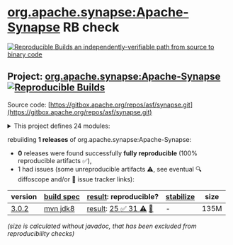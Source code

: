 [org.apache.synapse:Apache-Synapse](https://central.sonatype.com/artifact/org.apache.synapse/Apache-Synapse/versions) RB check
=======

[![Reproducible Builds](https://reproducible-builds.org/images/logos/rb.svg) an independently-verifiable path from source to binary code](https://reproducible-builds.org/)

## Project: [org.apache.synapse:Apache-Synapse](https://central.sonatype.com/artifact/org.apache.synapse/Apache-Synapse/versions) [![Reproducible Builds](https://img.shields.io/endpoint?url=https://raw.githubusercontent.com/jvm-repo-rebuild/reproducible-central/master/content/org/apache/synapse/badge.json)](https://github.com/jvm-repo-rebuild/reproducible-central/blob/master/content/org/apache/synapse/README.md)

Source code: [https://gitbox.apache.org/repos/asf/synapse.git](https://gitbox.apache.org/repos/asf/synapse.git)

<details><summary>This project defines 24 modules:</summary>

* [org.apache.synapse:Apache-Synapse](https://central.sonatype.com/artifact/org.apache.synapse/Apache-Synapse/overview)
* [org.apache.synapse:synapse-amqp-transport](https://central.sonatype.com/artifact/org.apache.synapse/synapse-amqp-transport/overview)
* [org.apache.synapse:synapse-commons](https://central.sonatype.com/artifact/org.apache.synapse/synapse-commons/overview)
* [org.apache.synapse:synapse-config-migrator](https://central.sonatype.com/artifact/org.apache.synapse/synapse-config-migrator/overview)
* [org.apache.synapse:synapse-core](https://central.sonatype.com/artifact/org.apache.synapse/synapse-core/overview)
* [org.apache.synapse:synapse-distribution](https://central.sonatype.com/artifact/org.apache.synapse/synapse-distribution/overview)
* [org.apache.synapse:synapse-documentation](https://central.sonatype.com/artifact/org.apache.synapse/synapse-documentation/overview)
* [org.apache.synapse:synapse-experimental](https://central.sonatype.com/artifact/org.apache.synapse/synapse-experimental/overview)
* [org.apache.synapse:synapse-extensions](https://central.sonatype.com/artifact/org.apache.synapse/synapse-extensions/overview)
* [org.apache.synapse:synapse-fix-transport](https://central.sonatype.com/artifact/org.apache.synapse/synapse-fix-transport/overview)
* [org.apache.synapse:synapse-handler](https://central.sonatype.com/artifact/org.apache.synapse/synapse-handler/overview)
* [org.apache.synapse:synapse-integration](https://central.sonatype.com/artifact/org.apache.synapse/synapse-integration/overview)
* [org.apache.synapse:synapse-nhttp-transport](https://central.sonatype.com/artifact/org.apache.synapse/synapse-nhttp-transport/overview)
* [org.apache.synapse:synapse-package-archetype](https://central.sonatype.com/artifact/org.apache.synapse/synapse-package-archetype/overview)
* [org.apache.synapse:synapse-package-skeleton](https://central.sonatype.com/artifact/org.apache.synapse/synapse-package-skeleton/overview)
* [org.apache.synapse:synapse-patches](https://central.sonatype.com/artifact/org.apache.synapse/synapse-patches/overview)
* [org.apache.synapse:synapse-pipe-transport](https://central.sonatype.com/artifact/org.apache.synapse/synapse-pipe-transport/overview)
* [org.apache.synapse:synapse-samples](https://central.sonatype.com/artifact/org.apache.synapse/synapse-samples/overview)
* [org.apache.synapse:synapse-securevault](https://central.sonatype.com/artifact/org.apache.synapse/synapse-securevault/overview)
* [org.apache.synapse:synapse-tasks](https://central.sonatype.com/artifact/org.apache.synapse/synapse-tasks/overview)
* [org.apache.synapse:synapse-transports](https://central.sonatype.com/artifact/org.apache.synapse/synapse-transports/overview)
* [org.apache.synapse:synapse-vfs-transport](https://central.sonatype.com/artifact/org.apache.synapse/synapse-vfs-transport/overview)
* [org.apache.synapse:synapse-war](https://central.sonatype.com/artifact/org.apache.synapse/synapse-war/overview)
* [org.apache.synapse:synapse-xar-maven-plugin](https://central.sonatype.com/artifact/org.apache.synapse/synapse-xar-maven-plugin/overview)
</details>

rebuilding **1 releases** of org.apache.synapse:Apache-Synapse:
- **0** releases were found successfully **fully reproducible** (100% reproducible artifacts :white_check_mark:),
- 1 had issues (some unreproducible artifacts :warning:, see eventual :mag: diffoscope and/or :memo: issue tracker links):

| version | [build spec](/BUILDSPEC.md) | [result](https://reproducible-builds.org/docs/jvm/): reproducible? | [stabilize](https://github.com/google/oss-rebuild/blob/main/cmd/stabilize/README.md) | size |
| -- | --------- | ------ | ------ | -- |
| [3.0.2](https://central.sonatype.com/artifact/org.apache.synapse/Apache-Synapse/3.0.2/pom) | [mvn jdk8](synapse-3.0.2.buildspec) | [result](Apache-Synapse-3.0.2.buildinfo): [25 :white_check_mark:  31 :warning:](Apache-Synapse-3.0.2.buildcompare) [:memo:](https://issues.apache.org/jira/browse/SYNAPSE-1128) | - | 135M |

<i>(size is calculated without javadoc, that has been excluded from reproducibility checks)</i>
